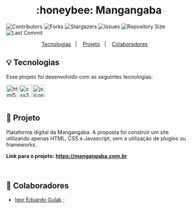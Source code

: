 <h1 align="center">
    :honeybee: Mangangaba
</h1>

![Contributors](https://img.shields.io/github/contributors/gu-lak/mangangaba?color=dark-green) ![Forks](https://img.shields.io/github/forks/gu-lak/mangangaba?style=social) ![Stargazers](https://img.shields.io/github/stars/gu-lak/mangangaba?style=social) ![Issues](https://img.shields.io/github/issues/gu-lak/mangangaba) ![Repository Size](https://img.shields.io/github/repo-size/gu-lak/mangangaba) ![Last Commit](https://img.shields.io/github/last-commit/gu-lak/mangangaba)
 
</p>
<p align="center">
  <a href="https://github.com/gu-lak/mangangaba#bulb--tecnologias">Tecnologias</a>&nbsp;&nbsp;&nbsp;|&nbsp;&nbsp;&nbsp;
  <a href="https://github.com/gu-lak/mangangaba#grapes--projeto">Projeto</a>&nbsp;&nbsp;&nbsp;|&nbsp;&nbsp;&nbsp;
  <a href="https://github.com/gu-lak/mangangaba#busts_in_silhouette-colaboradores">Colaboradores</a>&nbsp;&nbsp;&nbsp;&nbsp;&nbsp;&nbsp;
</p>

<a id="https://github.com/gu-lak/mangangaba#bulb--tecnologias"></a>
## :bulb:  Tecnologias 

Esse projeto foi desenvolvido com as seguintes tecnologias:

<p align="left">
<img align="left" src="https://github.com/leungwensen/svg-icon/blob/master/dist/svg/logos/html-5.svg" height="33" alt="html5 icon"/>
<img align="left" src="https://github.com/leungwensen/svg-icon/blob/master/dist/svg/logos/css-3.svg" height="33" alt="css3 icon"/>
<img align="left" src="https://github.com/leungwensen/svg-icon/blob/master/dist/svg/logos/javascript.svg" height="33" alt="js icon"/>
&nbsp;
</p>

<br>

<a id="https://github.com/gu-lak/mangangaba#grapes--projeto"></a>
## :grapes:  Projeto
Plataforma digital da Mangangaba. A proposta foi construir um site utilizando apenas HTML, CSS e Javascript, sem a utilização de plugins ou frameworks.

<strong>Link para o projeto: https://mangangaba.com.br</strong> 

&nbsp;

<a id="https://github.com/gu-lak/mangangaba#busts_in_silhouette-colaboradores"></a>
## :busts_in_silhouette: Colaboradores

- [Igor Eduardo Gulak](https://github.com/gu-lak) ;&nbsp;
